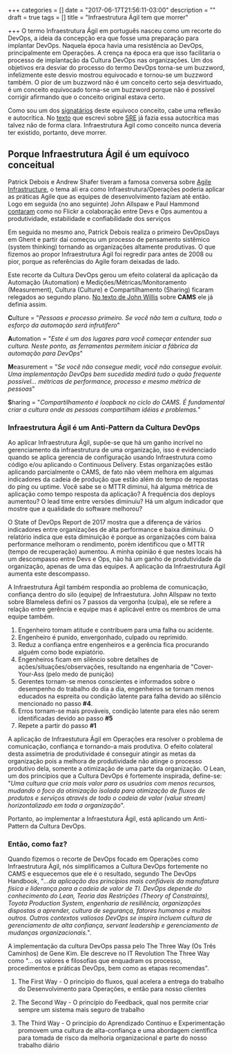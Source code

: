 +++
categories = []
date = "2017-06-17T21:56:11-03:00"
description = ""
draft = true
tags = []
title = "Infraestrutura Ágil tem que morrer"

+++
O termo Infraestrutura Ágil em português nasceu como um recorte do DevOps, a ideia da concepção era que fosse uma preparação para implantar DevOps. Naquela época havia uma resistência ao DevOps, principalmente em Operações. A crença na época era que isso facilitaria o processo de implantação da Cultura DevOps nas organizações. Um dos objetivos era desviar do processo do termo DevOps torna-se um buzzword, infelizmente este desvio mostrou equivocado e tornou-se um buzzword também. O pior de um buzzword não é um conceito certo seja desvirtuado, é um conceito equivocado torna-se um buzzword porque não é possível corrigir afirmando que o conceito original estava certo.

Como sou um dos [signatários](https://web.archive.org/web/20160818034746/http://infraagil.io:80/alliance/) deste equivoco conceito, cabe uma reflexão e autocrítica. No [texto](https://www.fernandoike.com/2017/03/23/site-reliability-engineer---sre/) que escrevi sobre [SRE](https://www.fernandoike.com/2017/03/23/site-reliability-engineer---sre/) já fazia essa autocrítica mas talvez não de forma clara. Infraestrutura Ágil como conceito nunca deveria ter existido, portanto, deve morrer.

## Porque Infraestrutura Ágil é um equívoco conceitual

Patrick Debois e Andrew Shafer tiveram a famosa conversa sobre [Agile Infrastructure](http://www.jedi.be/presentations/agile-infrastructure-agile2008.pdf), o tema ali era como Infraestrutura/Operações poderia aplicar as práticas Agile que as equipes de desenvolvimento faziam até então. Logo em seguida (no ano seguinte) John Allspaw e Paul Hammond [contaram](https://www.slideshare.net/jallspaw/10-deploys-per-day-dev-and-ops-cooperation-at-flickr/) como no Flickr a colaboração entre Devs e Ops aumentou a produtividade, estabilidade e confiabilidade dos serviços

Em seguida no mesmo ano, Patrick Debois realiza o primeiro DevOpsDays em Ghent e partir daí começou um processo de pensamento sistêmico (system thinking) tornando as organizações altamente produtivas. O que fizemos ao propor Infraestrutura Ágil foi regredir para antes de 2008 ou pior, porque as referências do Agile foram deixadas de lado.

Este recorte da Cultura DevOps gerou um efeito colateral da aplicação da Automação (Automation) e Medições/Métricas/Monitoramento (Measurement), Cultura (Culture) e Compartilhamento (Sharing) ficaram relegados ao segundo plano. [No texto de John Willis](https://blog.chef.io/2010/07/16/what-devops-means-to-me/) sobre **CAMS** ele já definia assim.

**C**ulture = "*Pessoas e processo primeiro. Se você não tem a cultura, todo o esforço da automação será infrutífero*"

**A**utomation = "*Este é um dos lugares para você começar entender sua cultura. Neste ponto, as ferramentas permitem iniciar a fábrica da automação para DevOps*"

**M**easurement = "*Se você não consegue medir, você não consegue evoluir. Uma implementação DevOps bem sucedida medirá tudo o quão frequente possível… métricas de performance, processo e mesmo métrica de pessoas*"

**S**haring = "*Compartilhamento é loopback no ciclo do CAMS. É fundamental criar a cultura onde as pessoas compartilham idéias e problemas.*"

### Infraestrutura Ágil é um Anti-Pattern da Cultura DevOps

Ao aplicar Infraestrutura Ágil, supõe-se que há um ganho incrível no gerenciamento da infraestrutura de uma organização, isso é evidenciado quando se aplica gerencia de configuração usando Infraestrutura como código e/ou aplicando o Continuous Delivery. Estas organizações estão aplicando parcialmente o CAMS, de fato não vêem melhora em algumas indicadores da cadeia de produção que estão além do tempo de repostas do ping ou uptime. Você sabe se o MTTR diminui, há alguma métrica de aplicação como tempo resposta da aplicação? A frequência dos deploys aumentou? O lead time entre versões diminuiu? Há um algum indicador que mostre que a qualidade do software melhorou?

O State of DevOps Report de 2017 mostra que a diferença de vários indicadores entre organizações de alta performance e baixa diminuiu. O relatório indica que esta diminuição é porque as organizações com baixa performance melhoram o rendimento, porém identificou que o MTTR (tempo de recuperação) aumentou. A minha opinião é que nestes locais há um descompasso entre Devs e Ops, não há um ganho de produtividade da organização, apenas de uma das equipes. A aplicação da Infraestrutura Ágil aumenta este descompasso.

A Infraestrutura Ágil também respondia ao problema de comunicação, confiança dentro do silo (equipe) de Infraestutura. John Allspaw no texto sobre Blameless defini os 7 passos da vergonha (culpa), ele se refere a relação entre gerência e equipe mas é aplicável entre os membros de uma equipe também.

1. Engenheiro tomam atitude e contribuem para uma falha ou acidente.
2. Engenheiro é punido, envergonhado, culpado ou reprimido.
3. Reduz a confiança entre engenheiros e a gerência fica procurando alguém como bode expiatório.
4. Engenheiros ficam em silêncio sobre detalhes de ações/situações/observações, resultando na engenharia de "Cover-Your-Ass (pelo medo de punição)
5. Gerentes tornam-se menos conscientes e informados sobre o desempenho do trabalho do dia a dia, engenheiros se tornam menos educados na espreita ou condição latente para falha devido ao silêncio mencionado no passo **#4**.
6. Erros tornam-se mais prováveis, condição latente para eles não serem identificadas devido ao passo **#5**
7. Repete a partir do passo **#1**

A aplicação de Infraestutura Ágil em Operações era resolver o problema de comunicação, confiança e tornando-a mais produtiva. O efeito colateral desta assimetria de produtividade é conseguir atingir as metas da organização pois a melhora de produtividade não atinge o processo produtivo dela, somente a otimização de uma parte da organização. O Lean, um dos princípios que a Cultura DevOps é fortemente inspirada, define-se: "*Uma cultura que cria mais valor para os usuários com menos recursos, mudando o foco da otimização isolada para otimização de fluxos de produtos e serviços através de todo o cadeia de valor (value stream) horizontalizado em toda a organização*".

Portanto, ao implementar a Infraestutura Ágil, está aplicando um Anti-Pattern da Cultura DevOps.

### Então, como faz?

Quando fizemos o recorte de DevOps focado em Operações como Infraestrutura Ágil, nós simplificamos a Cultura DevOps fortemente no CAMS e esquecemos que ele é o resultado, segundo The DevOps Handbook, "*...da aplicação dos princípios mais confiáveis da manufatura física e liderança para a cadeia de valor de TI. DevOps depende do conhecimento do Lean, Teoria das Restrições (Theory of Constraints), Toyota Production System, engenharia de resiliência, organizações dispostas a aprender, cultura de segurança, fatores humanos e muitos outros. Outros contextos valiosos DevOps se inspira incluem cultura de gerenciamento de alta confiança, servant leadership e gerenciamento de mudanças organizacionais.*".

A implementação da cultura DevOps passa pelo The Three Way (Os Três Caminhos) de Gene Kim. Ele descreve no IT Revolution The Three Way como "... os valores e filosofias que enquadram os processo, procedimentos e práticas DevOps, bem como as etapas recomendas".

1. The First Way - O princípio do fluxos, qual acelera a entrega do trabalho do Desenvolvimento para Operações, e então para nosso clientes

2. The Second Way - O princípio do Feedback, qual nos permite criar sempre um sistema mais seguro de trabalho

3. The Third Way - O princípio do Aprendizado Contínuo e Experimentação promovem uma cultura de alta-confiança e uma abordagem científica para tomada de risco da melhoria organizacional e parte do nosso trabalho diário
